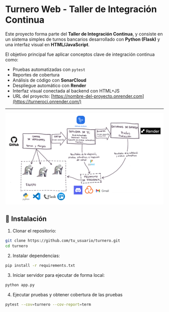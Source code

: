 # Turnero Web - Taller de Integración Continua

Este proyecto forma parte del **Taller de Integración Continua**, y consiste en un sistema simples de turnos bancarios desarrollado con **Python (Flask)** y una interfaz visual en **HTML/JavaScript**.

El objetivo principal fue aplicar conceptos clave de integración continua como:

- Pruebas automatizadas con `pytest`
- Reportes de cobertura
- Análisis de código con **SonarCloud**
- Despliegue automático con **Render**
- Interfaz visual conectada al backend con HTML+JS 
- URL del proyecto: [https://nombre-del-proyecto.onrender.com](https://turneroci.onrender.com/)

---

![Herramientas utilizadas en el entorno de IC](img/ENTORNOCI.png)


## 📁 Instalación

1. Clonar el repositorio:

```bash
git clone https://github.com/tu_usuario/turnero.git
cd turnero
```
2. Instalar dependencias:

```bash
pip install -r requirements.txt
```
3. Iniciar servidor para ejecutar de forma local:

```bash
python app.py
```
4. Ejecutar pruebas y obtener cobertura de las pruebas

```bash
pytest --cov=turnero --cov-report=term
```


